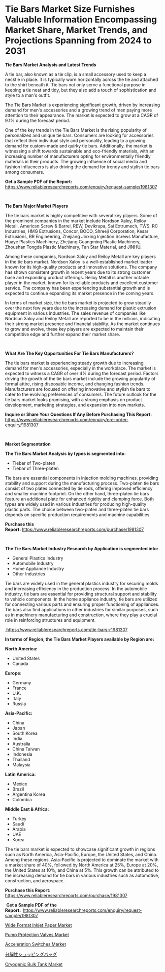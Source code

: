 <p><h1>Tie Bars Market Size Furnishes Valuable Information Encompassing Market Share, Market Trends, and Projections Spanning from 2024 to 2031</h1></p><p><strong>Tie Bars Market Analysis and Latest Trends</strong></p>
<p><p>A tie bar, also known as a tie clip, is a small accessory used to keep a necktie in place. It is typically worn horizontally across the tie and attached to the shirt beneath it. Tie bars not only serve a functional purpose in keeping a tie neat and tidy, but they also add a touch of sophistication and style to a man's outfit.</p><p>The Tie Bars Market is experiencing significant growth, driven by increasing demand for men's accessories and a growing trend of men paying more attention to their appearance. The market is expected to grow at a CAGR of 9.1% during the forecast period.</p><p>One of the key trends in the Tie Bars Market is the rising popularity of personalized and unique tie bars. Consumers are looking for accessories that reflect their individual style and personality, leading to a growing demand for custom-made and quirky tie bars. Additionally, the market is witnessing a shift towards sustainable and eco-friendly materials, with an increasing number of manufacturers opting for environmentally friendly materials in their products. The growing influence of social media and fashion influencers is also driving the demand for trendy and stylish tie bars among consumers.</p></p>
<p><strong>Get a Sample PDF of the Report:&nbsp;</strong> <a href="https://www.reliableresearchreports.com/enquiry/request-sample/1981307">https://www.reliableresearchreports.com/enquiry/request-sample/1981307</a></p>
<p>&nbsp;</p>
<p><strong>Tie Bars Major Market Players</strong></p>
<p><p>The tie bars market is highly competitive with several key players. Some of the prominent companies in the market include Nordson Xaloy, Reiloy Metall, American Screw & Barrel, REW, Devikrupa, Sai Extrumech, TWS, RC Industries, HMG Extrusions, Concor, BOCO, Shreeji Corporation, Kesar Extrusions, BR Engineering, Zhejiang Jinxing Injection Screws Manufacture, Huaye Plastics Machinery, Zhejiang Guangming Plastic Machinery, Zhoushan Tongda Plastic Machinery, Tan Star Material, and JINHU.</p><p>Among these companies, Nordson Xaloy and Reiloy Metall are key players in the tie bars market. Nordson Xaloy is a well-established market leader known for its high-quality products and innovative solutions. The company has shown consistent growth in recent years due to its strong customer base and expanding product offerings. Reiloy Metall is another notable player in the market, known for its reliable products and excellent customer service. The company has been experiencing substantial growth and is expected to continue expanding its market presence in the coming years.</p><p>In terms of market size, the tie bars market is projected to grow steadily over the next few years due to the increasing demand for plastic extrusion equipment in various industries. The sales revenue of companies like Nordson Xaloy and Reiloy Metall are reported to be in the millions, indicating their strong market presence and financial stability. As the market continues to grow and evolve, these key players are expected to maintain their competitive edge and further expand their market share.</p></p>
<p>&nbsp;</p>
<p><strong>What Are The Key Opportunities For Tie Bars Manufacturers?</strong></p>
<p><p>The tie bars market is experiencing steady growth due to increasing demand for men's accessories, especially in the workplace. The market is expected to witness a CAGR of over 4% during the forecast period. Factors driving the growth of the tie bars market include the growing popularity of formal attire, rising disposable income, and changing fashion trends. Manufacturers are focused on offering innovative and stylish tie bars to cater to the evolving preferences of consumers. The future outlook for the tie bars market looks promising, with a strong emphasis on product development, marketing strategies, and expansion into new markets.</p></p>
<p><strong>Inquire or Share Your Questions If Any Before Purchasing This Report:</strong> <a href="https://www.reliableresearchreports.com/enquiry/pre-order-enquiry/1981307">https://www.reliableresearchreports.com/enquiry/pre-order-enquiry/1981307</a></p>
<p>&nbsp;</p>
<p><strong>Market Segmentation</strong></p>
<p><strong>The Tie Bars Market Analysis by types is segmented into:</strong></p>
<p><ul><li>Tiebar of Two-platen</li><li>Tiebar of Three-platen</li></ul></p>
<p><p>Tie bars are essential components in injection molding machines, providing stability and support during the manufacturing process. Two-platen tie bars consist of two plates connected by tie rods, offering improved efficiency and smaller machine footprint. On the other hand, three-platen tie bars feature an additional plate for enhanced rigidity and clamping force. Both types are widely used in various industries for producing high-quality plastic parts. The choice between two-platen and three-platen tie bars depends on specific production requirements and machine capabilities.</p></p>
<p><strong>Purchase this Report:&nbsp;</strong><a href="https://www.reliableresearchreports.com/purchase/1981307">https://www.reliableresearchreports.com/purchase/1981307</a></p>
<p>&nbsp;</p>
<p><strong>The Tie Bars Market Industry Research by Application is segmented into:</strong></p>
<p><ul><li>General Plastics Industry</li><li>Automobile Industry</li><li>Home Appliance Industry</li><li>Other Industries</li></ul></p>
<p><p>Tie bars are widely used in the general plastics industry for securing molds and increasing efficiency in the production process. In the automobile industry, tie bars are essential for providing structural support and stability to vehicle components. In the home appliance industry, tie bars are utilized for connecting various parts and ensuring proper functioning of appliances. Tie bars also find applications in other industries for similar purposes, such as in machinery manufacturing and construction, where they play a crucial role in reinforcing structures and equipment.</p></p>
<p><a href="https://www.reliableresearchreports.com/tie-bars-r1981307">&nbsp;https://www.reliableresearchreports.com/tie-bars-r1981307</a></p>
<p><strong>In terms of Region, the Tie Bars Market Players available by Region are:</strong></p>
<p>
    <p> <strong> North America: </strong>
        <ul>
            <li>United States</li>
            <li>Canada</li>
        </ul>
        </p> 
    <p> <strong> Europe: </strong>
        <ul>
            <li>Germany</li>
            <li>France</li>
            <li>U.K.</li>
            <li>Italy</li>
            <li>Russia</li>
        </ul>
        </p> 
    <p> <strong> Asia-Pacific: </strong>
        <ul>
            <li>China</li>
            <li>Japan</li>
            <li>South Korea</li>
            <li>India</li>
            <li>Australia</li>
            <li>China Taiwan</li>
            <li>Indonesia</li>
            <li>Thailand</li>
            <li>Malaysia</li>
        </ul>
        </p> 
    <p> <strong> Latin America: </strong>
        <ul>
            <li>Mexico</li>
            <li>Brazil</li>
            <li>Argentina Korea</li>
            <li>Colombia</li>
        </ul>
        </p> 
    <p> <strong> Middle East & Africa: </strong>
        <ul>
            <li>Turkey</li>
            <li>Saudi</li>
            <li>Arabia</li>
            <li>UAE</li>
            <li>Korea</li>
        </ul>
    </p>
    </p>
<p><p>The tie bars market is expected to showcase significant growth in regions such as North America, Asia-Pacific, Europe, the United States, and China. Among these regions, Asia-Pacific is projected to dominate the market with a market share of 40%, followed by North America at 25%, Europe at 20%, the United States at 10%, and China at 5%. This growth can be attributed to the increasing demand for tie bars in various industries such as automotive, construction, and aerospace.</p></p>
<p><strong>Purchase this Report: </strong><a href="https://www.reliableresearchreports.com/purchase/1981307">https://www.reliableresearchreports.com/purchase/1981307</a></p>
<p>&nbsp;<strong>Get a Sample PDF of the Report:&nbsp;&nbsp;</strong><a href="https://www.reliableresearchreports.com/enquiry/request-sample/1981307">https://www.reliableresearchreports.com/enquiry/request-sample/1981307</a></p>
<p><strong></strong></p>
<p><p><a href="https://issuu.com/reportprime-2/docs/wide-format-inkjet-paper-market-size-2030.pptx">Wide Format Inkjet Paper Market</a></p><p><a href="https://github.com/mabutironaldo/Market-Research-Report-List-4/blob/main/pump-protection-valves-market.md">Pump Protection Valves Market</a></p><p><a href="https://github.com/Paul14Anderson63/Market-Research-Report-List-3/blob/main/acceleration-switches-market.md">Acceleration Switches Market</a></p><p><a href="https://github.com/ihabdkwlxs948/Market-Research-Report-List-1/blob/main/531322034292.md">分解性ショッピングバッグ</a></p><p><a href="https://www.linkedin.com/pulse/cryogenic-bulk-tank-market-size-trends-complete-industry-overview-losjf?trackingId=SN1lbmU2WNlSP6X5E6e8PQ%3D%3D">Cryogenic Bulk Tank Market</a></p></p>